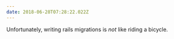 ```yaml
---
date: 2018-06-28T07:28:22.022Z
---
```

Unfortunately, writing rails migrations is _not_ like riding a bicycle.
